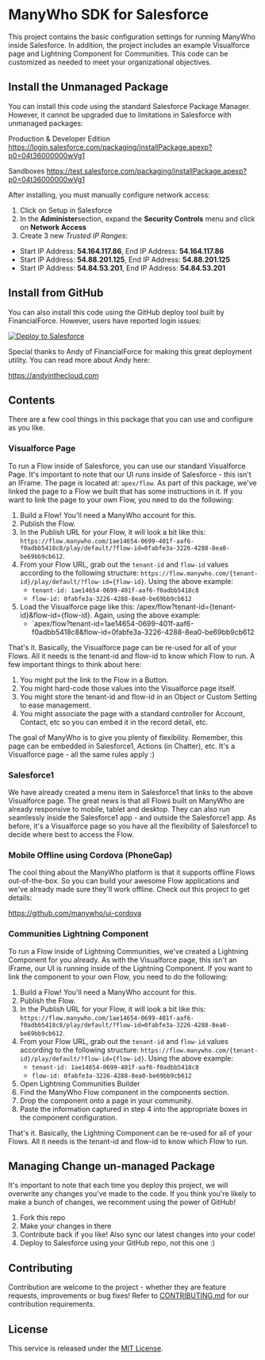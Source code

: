 ManyWho SDK for Salesforce
==========================

This project contains the basic configuration settings for running ManyWho inside Salesforce. In addition, the project includes an example Visualforce page and Lightning Component for Communities. This code can be customized as needed to meet your organizational objectives.

## Install the Unmanaged Package

You can install this code using the standard Salesforce Package Manager. However, it cannot be upgraded due to limitations in Salesforce with unmanaged packages:

Production & Developer Edition
https://login.salesforce.com/packaging/installPackage.apexp?p0=04t36000000wVg1

Sandboxes
https://test.salesforce.com/packaging/installPackage.apexp?p0=04t36000000wVg1

After installing, you must manually configure network access:

1. Click on Setup in Salesforce
1. In the **Administer**section, expand the **Security Controls** menu and click on **Network Access**
1. Create 3 new *Trusted IP Ranges*:
  * Start IP Address: **54.164.117.86**, End IP Address: **54.164.117.86**
  * Start IP Address: **54.88.201.125**, End IP Address: **54.88.201.125**
  * Start IP Address: **54.84.53.201**, End IP Address: **54.84.53.201**

## Install from GitHub

You can also install this code using the GitHub deploy tool built by FinancialForce. However, users have reported login issues:

<a href="https://githubsfdeploy.herokuapp.com">
  <img alt="Deploy to Salesforce"
       src="https://raw.githubusercontent.com/afawcett/githubsfdeploy/master/deploy.png">
</a>

Special thanks to Andy of FinancialForce for making this great deployment utility. You can read more about Andy here:

https://andyinthecloud.com

## Contents

There are a few cool things in this package that you can use and configure as you like.


### Visualforce Page

To run a Flow inside of Salesforce, you can use our standard Visualforce Page. It's important to note that our UI runs inside of Salesforce - this isn't an IFrame. The page is located at: `apex/flow`. As part of this package, we've linked the page to a Flow we built that has some instructions in it. If you want to link the page to your own Flow, you need to do the following:

1. Build a Flow! You'll need a ManyWho account for this.
2. Publish the Flow.
3. In the Publish URL for your Flow, it will look a bit like this: `https://flow.manywho.com/1ae14654-0699-401f-aaf6-f0adbb5418c8/play/default/?flow-id=0fabfe3a-3226-4288-8ea0-be69bb9cb612`.
4. From your Flow URL, grab out the `tenant-id` and `flow-id` values according to the following structure: `https://flow.manywho.com/{tenant-id}/play/default/?flow-id={flow-id}`. Using the above example:
    - `tenant-id: 1ae14654-0699-401f-aaf6-f0adbb5418c8`
    - `flow-id: 0fabfe3a-3226-4288-8ea0-be69bb9cb612`
5. Load the Visualforce page like this: /apex/flow?tenant-id={tenant-id}&flow-id={flow-id}. Again, using the above example:
    - `apex/flow?tenant-id=1ae14654-0699-401f-aaf6-f0adbb5418c8&flow-id=0fabfe3a-3226-4288-8ea0-be69bb9cb612

That's it. Basically, the Visualforce page can be re-used for all of your Flows. All it needs is the tenant-id and flow-id to know which Flow to run. A few important things to think about here:

1. You might put the link to the Flow in a Button.
2. You might hard-code those values into the Visualforce page itself.
3. You might store the tenant-id and flow-id in an Object or Custom Setting to ease management.
4. You might associate the page with a standard controller for Account, Contact, etc so you can embed it in the record detail, etc.

The goal of ManyWho is to give you plenty of flexibility. Remember, this page can be embedded in Salesforce1, Actions (in Chatter), etc. It's a Visualforce page - all the same rules apply :)


### Salesforce1

We have already created a menu item in Salesforce1 that links to the above Visualforce page. The great news is that all Flows built on ManyWho are already responsive to mobile, tablet and desktop. They can also run seamlessly inside the Salesforce1 app - and outside the Salesforce1 app. As before, it's a Visualforce page so you have all the flexibility of Salesforce1 to decide where best to access the Flow.


### Mobile Offline using Cordova (PhoneGap)

The cool thing about the ManyWho platform is that it supports offline Flows out-of-the-box. So you can build your awesome Flow applications and we've already made sure they'll work offline. Check out this project to get details:

https://github.com/manywho/ui-cordova


### Communities Lightning Component

To run a Flow inside of Lightning Communities, we've created a Lightning Component for you already. As with the Visualforce page, this isn't an IFrame, our UI is running inside of the Lightning Component. If you want to link the component to your own Flow, you need to do the following:

1. Build a Flow! You'll need a ManyWho account for this.
2. Publish the Flow.
3. In the Publish URL for your Flow, it will look a bit like this: `https://flow.manywho.com/1ae14654-0699-401f-aaf6-f0adbb5418c8/play/default/?flow-id=0fabfe3a-3226-4288-8ea0-be69bb9cb612`.
4. From your Flow URL, grab out the `tenant-id` and `flow-id` values according to the following structure: `https://flow.manywho.com/{tenant-id}/play/default/?flow-id={flow-id}`. Using the above example:
    - `tenant-id: 1ae14654-0699-401f-aaf6-f0adbb5418c8`
    - `flow-id: 0fabfe3a-3226-4288-8ea0-be69bb9cb612`
5. Open Lightning Communities Builder
6. Find the ManyWho Flow component in the components section.
7. Drop the component onto a page in your community.
8. Paste the information captured in step 4 into the appropriate boxes in the component configuration.

That's it. Basically, the Lightning Component can be re-used for all of your Flows. All it needs is the tenant-id and flow-id to know which Flow to run.


## Managing Change un-managed Package

It's important to note that each time you deploy this project, we will overwrite any changes you've made to the code. If you think you're likely to make a bunch of changes, we recomment using the power of GitHub!

1. Fork this repo
2. Make your changes in there
3. Contribute back if you like! Also sync our latest changes into your code!
4. Deploy to Salesforce using your GitHub repo, not this one :)

## Contributing

Contribution are welcome to the project - whether they are feature requests, improvements or bug fixes! Refer to 
[CONTRIBUTING.md](CONTRIBUTING.md) for our contribution requirements.

## License

This service is released under the [MIT License](http://opensource.org/licenses/mit-license.php).
